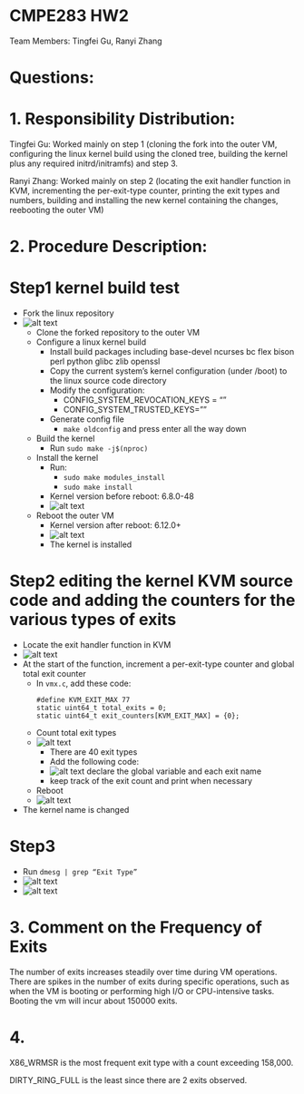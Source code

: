 # CMPE283 HW2

Team Members: Tingfei Gu, Ranyi Zhang

# Questions:

# 1. Responsibility Distribution:

Tingfei Gu: Worked mainly on step 1 (cloning the fork into the outer VM, 
configuring the linux kernel build using the cloned tree, building the kernel 
plus any required initrd/initramfs) and step 3.

Ranyi Zhang: Worked mainly on step 2 (locating the exit handler function in KVM,
incrementing the per-exit-type counter, printing the exit types and numbers, 
building and installing the new kernel containing the changes, reebooting the outer VM)

# 2. Procedure Description:

# Step1 kernel build test
- Fork the linux repository
- ![alt text](5549568d-8d1e-4499-a91b-d9fb17283f4d.png)
    - Clone the forked repository to the outer VM
    - Configure a linux kernel build
        - Install build packages including base-devel ncurses bc flex bison perl python glibc zlib openssl
        - Copy the current system’s kernel configuration (under /boot) to the linux source code directory
        - Modify the configuration:
            - CONFIG_SYSTEM_REVOCATION_KEYS = “”
            - CONFIG_SYSTEM_TRUSTED_KEYS=””
        - Generate config file
            - `make oldconfig` and press enter all the way down
    - Build the kernel
        - Run `sudo make -j$(nproc)`
    - Install the kernel
        - Run:
            - `sudo make modules_install`
            - `sudo make install`
        - Kernel version before reboot: 6.8.0-48
        - ![alt text](f404f6b2-35d4-4e79-a22a-2a908a75cbc8.png)
    - Reboot the outer VM
        - Kernel version after reboot: 6.12.0+
        - ![alt text](e4920530-664c-469f-a0da-2ca214e0bb91.png)
        - The kernel is installed
# Step2 editing the kernel KVM source code and adding the counters for the various types of exits

- Locate the exit handler function in KVM
- ![alt text](79131728-78d1-4034-a509-c7694a699493.png)
- At the start of the function, increment a per-exit-type counter and global total exit counter
    - In `vmx.c`, add these code:
        ```
        #define KVM_EXIT_MAX 77
        static uint64_t total_exits = 0;
        static uint64_t exit_counters[KVM_EXIT_MAX] = {0};
        ```
    - Count total exit types
    - ![alt text](1c7676c2-8403-4b59-b387-a3b677406f3b.png)
        - There are 40 exit types
        - Add the following code:
        - ![alt text](61a02495-af1c-4b10-8558-cd863449b15f.png)
          declare the global variable and each exit name
        - keep track of the exit count and print when necessary
    - Reboot
    - ![alt text](71793850-4f06-4ee3-be19-5c4649d08754.png)
- The kernel name is changed
# Step3
- Run `dmesg | grep “Exit Type”`
- ![alt text](ba9c9ccb-9a8d-4b4d-b75c-0ed26ea9e43d.png)
- ![alt text](53c249f6-a987-405a-a45a-2b8ee97d004b.png)

# 3. Comment on the Frequency of Exits
The number of exits increases steadily over time during VM operations. There are spikes in the number of exits during specific operations, such as when the VM is booting or performing high I/O or CPU-intensive tasks. Booting the vm will incur about 150000 exits.

# 4. 
X86_WRMSR is the most frequent exit type with a count exceeding 158,000.

DIRTY_RING_FULL is the least since there are 2 exits observed.
